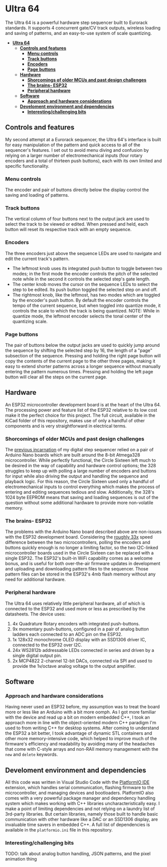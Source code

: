 # **Ultra 64**

The Ultra 64 is a powerful hardware step sequencer built to Eurorack standards. It supports 4 concurrent gate/CV track outputs, wireless loading and saving of patterns, and an easy-to-use system of scale quantizing.

- [**Ultra 64**](#ultra-64)
  - [**Controls and features**](#controls-and-features)
    - [**Menu controls**](#menu-controls)
    - [**Track buttons**](#track-buttons)
    - [**Encoders**](#encoders)
    - [**Page buttons**](#page-buttons)
  - [**Hardware**](#hardware)
    - [**Shorcomings of older MCUs and past design challenges**](#shorcomings-of-older-mcus-and-past-design-challenges)
    - [**The brains- ESP32**](#the-brains--esp32)
    - [**Peripheral hardware**](#peripheral-hardware)
  - [**Software**](#software)
    - [**Approach and hardware considerations**](#approach-and-hardware-considerations)
  - [**Develoment environment and dependencies**](#develoment-environment-and-dependencies)
    - [**Interesting/challenging bits**](#interestingchallenging-bits)

## **Controls and features**

My second attempt at a Eurorack sequencer, the Ultra 64's interface is built for easy manipulation of the pattern and quick access to all of the sequencer's features. I set out to avoid menu diving and confusion by relying on a larger number of electromechanical inputs (four rotary encoders and a total of thirteen push buttons), each with its own limited and specific functionality.

### **Menu controls**

The encoder and pair of buttons directly below the display control the saving and loading of patterns.

### **Track buttons**

The vertical column of four buttons next to the output jack are used to select the track to be viewed or edited. When pressed and held, each button will reset its respective track with an empty sequence.

### **Encoders**

The three encoders just above the sequence LEDs are used to navigate and edit the current track's pattern.

- The leftmost knob uses its integrated push button to toggle between two modes; in the first mode the encoder controls the pitch of the selected note while in the second it controls the selected step's gate length.
- The center knob moves the cursor on the sequence LEDs to select the step to be edited. Its push button toggled the selected step on and off.
- The rightmost knob, like the leftmost, has two modes which are toggled by the encoder's push button. By default the encoder controls the tempo of the current sequence, but when toggled into quantize mode, it controls the scale to which the track is being quantized. NOTE: While in quantize mode, the leftmost encoder selects the tonal center of the quantizing scale.
  
### **Page buttons**

The pair of buttons below the output jacks are used to quickly jump around the sequence by shifting the selected step by 16, the length of a "page" subsection of the sequence. Pressing and holding the right page button will copy the contents of the current page to the other three pages, making it easy to extend shorter patterns across a longer sequence without manually entering the pattern numerous times. Pressing and holding the left page button will clear all the steps on the current page.

## **Hardware**

An ESP32 microcontroller development board is at the heart of the Ultra 64. The processing power and feature list of the ESP32 relative to its low cost make it the perfect choice for this project. The full circuit, available in the KiCad folder of this repository, makes use of only a handful of other components and is very straightforward in electrical terms.

### **Shorcomings of older MCUs and past design challenges**

 The [previous incarnation](https://github.com/hsetlik/CircleSixteen) of my digital step sequencer relied on a pair of Arduino Nano boards which are built around the 8-bit Atmega328 microcontroller. While perfectly functional, the Circle Sixteen left much to be desired in the way of capability and hardware control options; the 328 struggles to keep up with polling a large number of encoders and buttons for input while also driving the output and handling the sequence and playback logic. For this reason, the Circle Sixteen used only a handful of electromechanical inputs to control everything which makes the process of entering and editing sequences tedious and slow. Additionally, the 328's 1024 byte EEPROM means that saving and loading sequences is out of the question without some additional hardware to provide more non-volatile memory.

### **The brains- ESP32**

The problems with the Arduino Nano board described above are non-issues with the ESP32 development board. Considering the [roughly 33x](https://www.makerguides.com/esp32-vs-arduino-speed-comparison/) speed difference between the two microcontrollers, polling the encoders and buttons quickly enough is no longer a limiting factor, so the two I2C-linked microcontroller boards used in the Circle Sixteen can be replaced with a single ESP32. The ESP32's built-in WiFi capability comes as a welcome bonus, and is useful for both over-the-air firmware updates in development and uploading and downloading pattern files to the sequencer. Those pattern files can be stored in the ESP32's 4mb flash memory without any need for additional hardware.

### **Peripheral hardware**

The Ultra 64 uses relatively little peripheral hardware, all of which is connected to the ESP32 and used more or less as prescribed by the datasheets. The device uses:

1. 4x Quadrature Rotary encoders with integrated push-buttons.
2. 9x momentary push-buttons, configured in a pair of analog button ladders each connected to an ADC pin on the ESP32.
3. 1x 128x32 monochrome OLED display with an SSD1306 driver IC, connected to the ESP32 over I2C.
4. 24x WS2812b addressable LEDs connected in series and driven by a single digital output pin.
5. 2x MCP4822 2-channel 12-bit DACs, connected via SPI and used to provide the 1v/octave analog voltage to the output amplifier.

## **Software**

### **Approach and hardware considerations**

Having never used an ESP32 before, my assumption was to treat the board more or less like an Arduino with a bit more oomph. As I got more familiar with the device and read up a bit on modern embedded C++, I took an approach more in line with the object-oriented modern C++ paradigm I'm used to from writing C++ for desktop systems. After coming to understand the ESP32 a bit better, I took advantage of dynamic STL containers and other more memory-intensive code, which helped to improve much of the firmware's efficiency and readability by avoiding many of the headaches that come with C-style arrays and non-RAII memory management with the `new` and `delete` keywords.

## **Develoment environment and dependencies**

All this code was written in Visual Studio Code with the [PlatformIO IDE](https://platformio.org/) extension, which handles serial communication, flashing firmware to the microcontroller, and managing devices and bootloaders. PlatformIO also comes with a very powerful package manager and dependency handling system which makes working with C++ libraries uncharacteristically easy. I make a point of limiting dependencies and not relying on a laundry list of 3rd-party libraries. But certain libraries, namely those built to handle basic communication with other hardware like a DAC or an SSD1306 display, are invaluable time savers in embedded C++. A full list of dependencies is available in the `platformio.ini` file in this repository.

### **Interesting/challenging bits**

TODO: talk about analog button handling, JSON patterns, and the pixel animation thing
